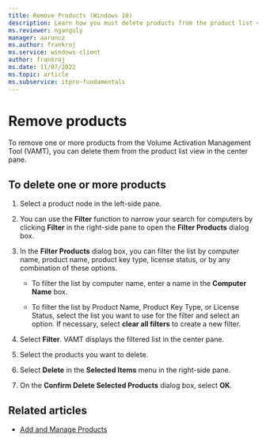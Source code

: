 ```yaml
---
title: Remove Products (Windows 10)
description: Learn how you must delete products from the product list view so you can remove products from the Volume Activation Management Tool (VAMT).
ms.reviewer: nganguly
manager: aaroncz
ms.author: frankroj
ms.service: windows-client
author: frankroj
ms.date: 11/07/2022
ms.topic: article
ms.subservice: itpro-fundamentals
---
```


# Remove products

To remove one or more products from the Volume Activation Management Tool (VAMT), you can delete them from the product list view in the center pane.

## To delete one or more products

1. Select a product node in the left-side pane.

2. You can use the **Filter** function to narrow your search for computers by clicking **Filter** in the right-side pane to open the **Filter Products** dialog box.

3. In the **Filter Products** dialog box, you can filter the list by computer name, product name, product key type, license status, or by any combination of these options.

    - To filter the list by computer name, enter a name in the **Computer Name** box.

    - To filter the list by Product Name, Product Key Type, or License Status, select the list you want to use for the filter and select an option. If necessary, select **clear all filters** to create a new filter.

4. Select **Filter**. VAMT displays the filtered list in the center pane.

5. Select the products you want to delete.

6. Select **Delete** in the **Selected Items** menu in the right-side pane.

7. On the **Confirm Delete Selected Products** dialog box, select **OK**.

## Related articles

- [Add and Manage Products](add-manage-products-vamt.md)
